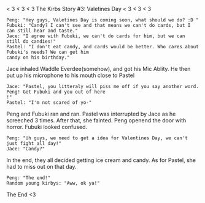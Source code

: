 < 3
< 3
< 3
	The Kirbs Story #3: Valetines Day
< 3
< 3
< 3


	Peng: "Hey guys, Valetines Day is coming soon, what should we do? :D "
	Fubuki: "Candy? I can't see and that means we can't do cards, but I can still hear and taste."
	Jace: "I agree with Fubuki, we can't do cards for him, but we can still do candies!"
	Pastel: "I don't eat candy, and cards would be better. Who cares about Fubuki's needs? We can get him
	candy on his birthday."

Jace inhaled Waddle Everdee(somehow), and got his Mic Ablity. He then put up his microphone to his mouth close to
Pastel

	Jace: "Pastel, you litteraly will piss me off if you say another word. Peng! Get Fubuki and you out of here
	!"
	Pastel: "I'm not scared of yo-"

Peng and Fubuki ran and ran. Pastel was interrupted by Jace as he screeched 3 times. After that, she fainted. 
Peng openend the door with horror. Fubuki looked confused. 

	Peng: "Uh guys, we need to get a idea for Valentines Day, we can't just fight all day!"
	Jace: "Candy?"

In the end, they all decided getting ice cream and candy. As for Pastel, she had to miss out on that day.

	Peng: "The end!"
	Random young kirbys: "Aww, ok ya!"

The End <3	



















